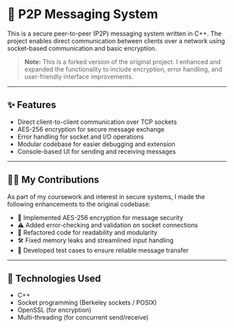 # 🔐 P2P Messaging System

This is a secure peer-to-peer (P2P) messaging system written in C++. The project enables direct communication between clients over a network using socket-based communication and basic encryption.

> **Note:** This is a forked version of the original project. I enhanced and expanded the functionality to include encryption, error handling, and user-friendly interface improvements.

---

## ✨ Features

- Direct client-to-client communication over TCP sockets
- AES-256 encryption for secure message exchange
- Error handling for socket and I/O operations
- Modular codebase for easier debugging and extension
- Console-based UI for sending and receiving messages

---

## 👨‍💻 My Contributions

As part of my coursework and interest in secure systems, I made the following enhancements to the original codebase:

- 🔐 Implemented AES-256 encryption for message security
- ⚠️ Added error-checking and validation on socket connections
- 📄 Refactored code for readability and modularity
- 🛠 Fixed memory leaks and streamlined input handling
- 🧪 Developed test cases to ensure reliable message transfer

---

## 🧰 Technologies Used

- C++
- Socket programming (Berkeley sockets / POSIX)
- OpenSSL (for encryption)
- Multi-threading (for concurrent send/receive)
